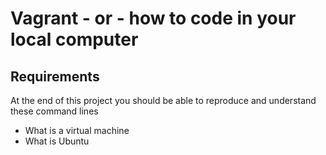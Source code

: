 # Vagrant - or - how to code in your local computer
## Requirements
At the end of this project you should be able to reproduce and understand these command lines
* What is a virtual machine
* What is Ubuntu
